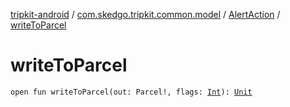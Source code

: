 [tripkit-android](../../index.md) / [com.skedgo.tripkit.common.model](../index.md) / [AlertAction](index.md) / [writeToParcel](./write-to-parcel.md)

# writeToParcel

`open fun writeToParcel(out: Parcel!, flags: `[`Int`](https://kotlinlang.org/api/latest/jvm/stdlib/kotlin/-int/index.html)`): `[`Unit`](https://kotlinlang.org/api/latest/jvm/stdlib/kotlin/-unit/index.html)